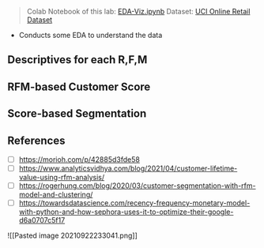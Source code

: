 > Colab Notebook of this lab: [EDA-Viz.ipynb](https://colab.research.google.com/drive/1OL1SZXPb9k_vd9ZBiBEs25PJrUNhm3c5?usp=sharing)
> Dataset: [UCI Online Retail Dataset](https://www.kaggle.com/jihyeseo/online-retail-data-set-from-uci-ml-repo)

- Conducts some EDA to understand the data

## Descriptives for each R,F,M

## RFM-based Customer Score

## Score-based Segmentation

## References
- [ ] https://morioh.com/p/42885d3fde58
- [ ] https://www.analyticsvidhya.com/blog/2021/04/customer-lifetime-value-using-rfm-analysis/
- [ ] https://rogerhung.com/blog/2020/03/customer-segmentation-with-rfm-model-and-clustering/
- [ ] https://towardsdatascience.com/recency-frequency-monetary-model-with-python-and-how-sephora-uses-it-to-optimize-their-google-d6a0707c5f17

![[Pasted image 20210922233041.png]]